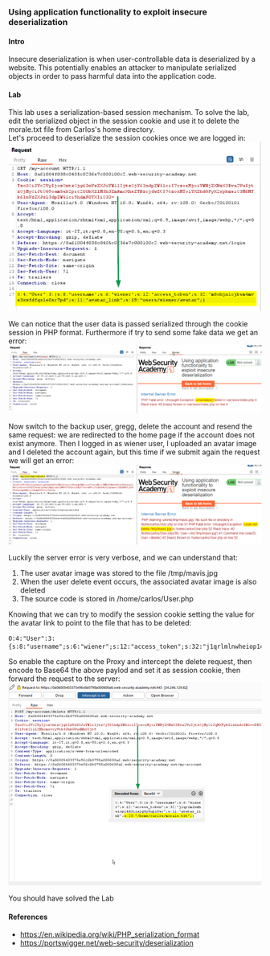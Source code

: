 ### Using application functionality to exploit insecure deserialization

#### Intro
Insecure deserialization is when user-controllable data is deserialized by a website. This potentially enables an attacker to manipulate serialized objects in order to pass harmful data into the application code. 

#### Lab
This lab uses a serialization-based session mechanism. To solve the lab, edit the serialized object in the session cookie and use it to delete the morale.txt file from Carlos's home directory.<br>
Let's proceed to deserialize the session cookies once we are logged in:
<br>![img](./img/77.png)<br>

We can notice that the user data is passed serialized through the cookie session in PHP format. Furthermore if try to send some fake data we get an error:
<br>![img](./img/78.png)<br>

Now switch to the backup user, gregg, delete the account and resend the same request: we are redirected to the home page if the account does not exist anymore. Then I logged in as wiener user, I uploaded an avatar image and I deleted the account again, but this time if we submit again the request we will get an error:
<br>![img](./img/79.png)<br>

Luckily the server error is very verbose, and we can understand that:
1. The user avatar image was stored to the file /tmp/mavis.jpg
2. When the user delete event occurs, the associated avatar image is also deleted
3. The source code is stored in /home/carlos/User.php

Knowing that we can try to modify the session cookie setting  the value for the avatar link to point to the file that has to be deleted:
```
O:4:"User":3:{s:8:"username";s:6:"wiener";s:12:"access_token";s:32:"j1qrlmlnwheiop14d31ialg4y5up18sc";s:11:"avatar_link";s:23:"/home/carlos/morale.txt";}
```
So enable the capture on the Proxy and intercept the delete request, then encode to Base64 the above paylod and set it as session cookie, then forward the request to the server:
<br>![img](./img/80.png)<br>

You should have solved the Lab




#### References
+ https://en.wikipedia.org/wiki/PHP_serialization_format
+ https://portswigger.net/web-security/deserialization

